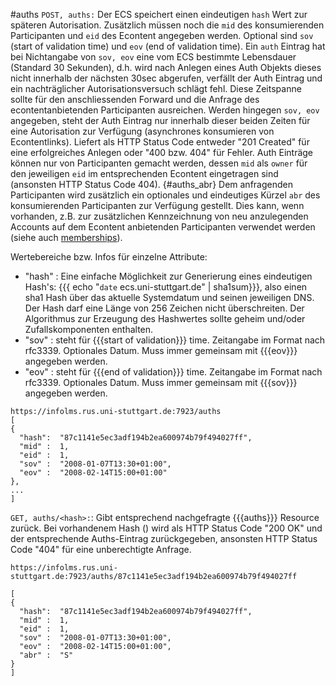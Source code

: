 #auths
`POST, auths:` Der ECS speichert einen eindeutigen `hash` Wert zur späteren Autorisation. Zusätzlich müssen noch die `mid` des konsumierenden Participanten und `eid` des Econtent angegeben werden. Optional sind `sov` (start of validation time) und `eov` (end of validation time). Ein `auth` Eintrag hat bei Nichtangabe von `sov, eov` eine vom ECS bestimmte Lebensdauer (Standard 30 Sekunden), d.h. wird nach Anlegen eines Auth Objekts dieses nicht innerhalb der nächsten 30sec abgerufen, verfällt der Auth Eintrag und ein nachträglicher Autorisationsversuch schlägt fehl. Diese Zeitspanne sollte für den anschliessenden Forward und die Anfrage des econtentanbietenden Participanten ausreichen. Werden hingegen `sov, eov` angegeben, steht der Auth Eintrag nur innerhalb dieser beiden Zeiten für eine Autorisation zur Verfügung (asynchrones konsumieren von Econtentlinks). Liefert als HTTP Status Code entweder "201 Created" für eine erfolgreiches Anlegen oder "400 bzw. 404" für Fehler. Auth Einträge können nur von Participanten gemacht werden, dessen `mid` als `owner` für den jeweiligen `eid` im entsprechenden Econtent eingetragen sind (ansonsten HTTP Status Code 404). {#auths_abr} Dem anfragenden Participanten wird zusätzlich ein optionales und eindeutiges Kürzel `abr` des  konsumierenden Participanten zur Verfügung gestellt. Dies kann, wenn vorhanden, z.B. zur zusätzlichen Kennzeichnung von neu anzulegenden Accounts auf dem Econtent anbietenden Participanten verwendet werden (siehe auch [memberships](memberships#abr)).

Wertebereiche bzw. Infos für einzelne Attribute:

 * "hash" : Eine einfache Möglichkeit zur Generierung eines eindeutigen Hash's: {{{ echo "`date` ecs.uni-stuttgart.de" | sha1sum}}}, also einen sha1 Hash über das aktuelle Systemdatum und seinen jeweiligen DNS. Der Hash darf eine Länge von 256 Zeichen nicht überschreiten. Der Algorithmus zur Erzeugung des Hashwertes sollte geheim und/oder Zufallskomponenten enthalten.
 * "sov" : steht für {{{start of validation}}} time. Zeitangabe im Format nach rfc3339. Optionales Datum. Muss immer gemeinsam mit {{{eov}}} angegeben werden.
 * "eov" : steht für {{{end of validation}}} time. Zeitangabe im Format nach rfc3339. Optionales Datum. Muss immer gemeinsam mit {{{sov}}} angegeben werden.

```
https://infolms.rus.uni-stuttgart.de:7923/auths
[
{
  "hash":  "87c1141e5ec3adf194b2ea600974b79f494027ff",
  "mid" :  1,
  "eid" :  1,
  "sov" :  "2008-01-07T13:30+01:00",
  "eov" :  "2008-02-14T15:00+01:00"
},
...
]
```
`GET, auths/<hash>:`: Gibt entsprechend nachgefragte {{{auths}}} Resource zurück. Bei vorhandenem Hash (<hash>) wird  als HTTP Status Code "200 OK" und der entsprechende Auths-Eintrag zurückgegeben, ansonsten HTTP Status Code "404" für eine unberechtigte Anfrage.
```
https://infolms.rus.uni-stuttgart.de:7923/auths/87c1141e5ec3adf194b2ea600974b79f494027ff

[
{
  "hash":  "87c1141e5ec3adf194b2ea600974b79f494027ff",
  "mid" :  1,
  "eid" :  1,
  "sov" :  "2008-01-07T13:30+01:00",
  "eov" :  "2008-02-14T15:00+01:00",
  "abr" :  "S"
}
]
```
